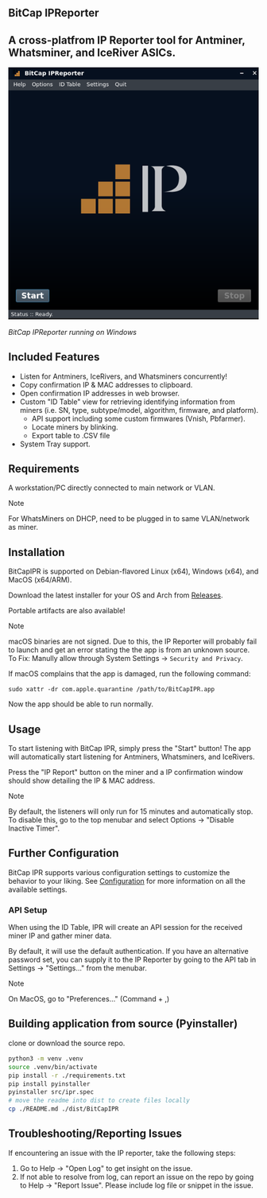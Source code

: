 ## BitCap IPReporter

## A cross-platfrom IP Reporter tool for Antminer, Whatsminer, and IceRiver ASICs.

![BitCap IPReporter running on Windows](/.github/imgs/ipr.png)

*BitCap IPReporter running on Windows*


## Included Features
 - Listen for Antminers, IceRivers, and Whatsminers concurrently!
 - Copy confirmation IP & MAC addresses to clipboard.
 - Open confirmation IP addresses in web browser.
 - Custom "ID Table" view for retrieving identifying information from miners (i.e. SN, type, subtype/model, algorithm, firmware, and platform).
   - API support including some custom firmwares (Vnish, Pbfarmer).
   - Locate miners by blinking.
   - Export table to .CSV file
 - System Tray support.


## Requirements
A workstation/PC directly connected to main network or VLAN.

> [!NOTE]
> For WhatsMiners on DHCP, need to be plugged in to same VLAN/network as miner.


## Installation
BitCapIPR is supported on Debian-flavored Linux (x64), Windows (x64), and MacOS (x64/ARM).

Download the latest installer for your OS and Arch from [Releases](https://github.com/bitcap-co/bitcap-ipr/releases).

Portable artifacts are also available!

> [!NOTE]
> macOS binaries are not signed. Due to this, the IP Reporter will probably fail to launch and get an error stating the the app is from an unknown source.
> To Fix: Manully allow through System Settings -> `Security and Privacy`.
> 
> If macOS complains that the app is damaged, run the following command:
> ```
> sudo xattr -dr com.apple.quarantine /path/to/BitCapIPR.app
> ```
> Now the app should be able to run normally.


## Usage
To start listening with BitCap IPR, simply press the "Start" button!
The app will automatically start listening for Antminers, Whatsminers, and IceRivers.

Press the "IP Report" button on the miner and a IP confirmation window should show detailing the IP & MAC address.

> [!NOTE]
> By default, the listeners will only run for 15 minutes and automatically stop. To disable this, go to the top menubar and select Options -> "Disable Inactive Timer".


## Further Configuration
BitCap IPR supports various configuration settings to customize the behavior to your liking. See [Configuration](./CONFIGURATION.md) for more information on all the available settings.


### API Setup
When using the ID Table, IPR will create an API session for the received miner IP and gather miner data.

By default, it will use the default authentication. If you have an alternative password set, you can supply it to the IP Reporter by going to the API tab in Settings -> "Settings..." from the menubar.
> [!NOTE]
> On MacOS, go to "Preferences..." (Command + ,)


## Building application from source (Pyinstaller)
clone or download the source repo.

```bash
python3 -m venv .venv
source .venv/bin/activate
pip install -r ./requirements.txt
pip install pyinstaller
pyinstaller src/ipr.spec
# move the readme into dist to create files locally
cp ./README.md ./dist/BitCapIPR
```


## Troubleshooting/Reporting Issues
If encountering an issue with the IP reporter, take the following steps:
1. Go to Help -> "Open Log" to get insight on the issue.
2. If not able to resolve from log, can report an issue on the repo by going to Help -> "Report Issue". Please include log file or snippet in the issue.

